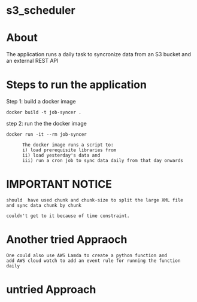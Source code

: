 # s3_scheduler
# About
  The application runs a daily task to syncronize data from an S3 bucket 
  and an external REST API

# Steps to run the application
  Step 1: build a docker image 
  
  ```docker build -t job-syncer .```
  
  step 2: run the the docker image
  
  ```docker run -it --rm job-syncer```
  
          The docker image runs a script to: 
          i) load prerequisite libraries from 
          ii) load yesterday's data and 
          iii) run a cron job to sync data daily from that day onwards

# IMPORTANT NOTICE
    should  have used chunk and chunk-size to split the large XML file
    and sync data chunk by chunk
     
    couldn't get to it because of time constraint.
    
# Another tried Appraoch
    One could also use AWS Lamda to create a python function and 
    add AWS cloud watch to add an event rule for running the function daily

# untried Approach
             


                
